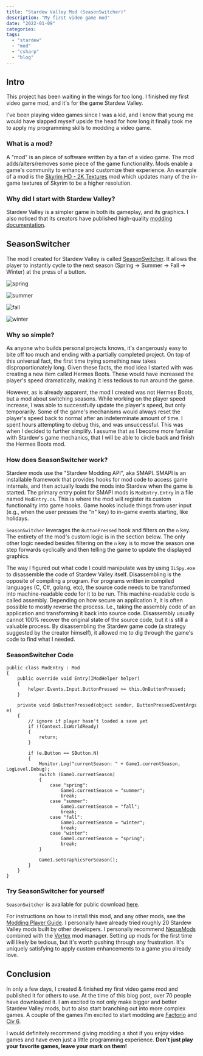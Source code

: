 ```yaml
---
title: "Stardew Valley Mod (SeasonSwitcher)"
description: "My first video game mod"
date: "2022-01-09"
categories:
tags:
  - "stardew"
  - "mod"
  - "csharp"
  - "blog"
---
```


## Intro

This project has been waiting in the wings for too long. I finished my first video game mod, and it's for the game Stardew Valley.

I've been playing video games since I was a kid, and I know that young me would have slapped myself upside the head for how long it finally took me to apply my programming skills to modding a video game.

### What is a mod?

A "mod" is an piece of software written by a fan of a video game. The mod adds/alters/removes some piece of the game functionality. Mods enable a game's community to enhance and customize their experience. An example of a mod is the [Skyrim HD - 2K Textures](https://www.nexusmods.com/skyrim/mods/607) mod which updates many of the in-game textures of Skyrim to be a higher resolution.

### Why did I start with Stardew Valley?

Stardew Valley is a simpler game in both its gameplay, and its graphics. I also noticed that its creators have published high-quality [modding documentation](https://www.stardewvalleywiki.com/Modding:Modder_Guide/Get_Started).

## SeasonSwitcher

The mod I created for Stardew Valley is called [SeasonSwitcher](https://www.nexusmods.com/stardewvalley/mods/10457). It allows the player to instantly cycle to the next season (Spring -> Summer -> Fall -> Winter) at the press of a button.

![spring](/images/stardew-spring.png)

![summer](/images/stardew-summer.png)

![fall](/images/stardew-fall.png)

![winter](/images/stardew-winter.png)

### Why so simple?

As anyone who builds personal projects knows, it's dangerously easy to bite off too much and ending with a partially completed project. On top of this universal fact, the first time trying something new takes disproportionately long. Given these facts, the mod idea I started with was creating a new item called Hermes Boots. These would have increased the player's speed dramatically, making it less tedious to run around the game.

However, as is already apparent, the mod I created was not Hermes Boots, but a mod about switching seasons. While working on the player speed increase, I was able to successfully update the player's speed, but only temporarily. Some of the game's mechanisms would always reset the player's speed back to normal after an indeterminate amount of time. I spent hours attempting to debug this, and was unsuccessful. This was when I decided to further simplify. I assume that as I become more familiar with Stardew's game mechanics, that I will be able to circle back and finish the Hermes Boots mod.

### How does SeasonSwitcher work?

Stardew mods use the "Stardew Modding API", aka SMAPI. SMAPI is an installable framework that provides hooks for mod code to access game internals, and then actually loads the mods into Stardew when the game is started. The primary entry point for SMAPI mods is `ModEntry.Entry` in a file named `ModEntry.cs`. This is where the mod will register its custom functionality into game hooks. Game hooks include things from user input (e.g., when the user presses the "n" key) to in-game events starting, like holidays.

`SeasonSwitcher` leverages the `ButtonPressed` hook and filters on the `n` key. The entirety of the mod's custom logic is in the section below. The only other logic needed besides filtering on the `n` key is to move the season one step forwards cyclically and then telling the game to update the displayed graphics.

The way I figured out what code I could manipulate was by using `ILSpy.exe` to disassemble the code of Stardew Valley itself. Disassembling is the opposite of compiling a program. For programs written in compiled languages (C, C#, golang, etc), the source code needs to be transformed into machine-readable code for it to be run. This machine-readable code is called assembly. Depending on how secure an application it, it is often possible to mostly reverse the process. I.e., taking the assembly code of an application and transforming it back into source code. Disassembly usually cannot 100% recover the original state of the source code, but it is still a valuable process. By disassembling the Stardew game code (a strategy suggested by the creator himself), it allowed me to dig through the game's code to find what I needed.

### SeasonSwitcher Code

```
public class ModEntry : Mod
{
    public override void Entry(IModHelper helper)
    {
        helper.Events.Input.ButtonPressed += this.OnButtonPressed;
    }

    private void OnButtonPressed(object sender, ButtonPressedEventArgs e)
    {
        // ignore if player hasn't loaded a save yet
        if (!Context.IsWorldReady)
        {
            return;
        }

        if (e.Button == SButton.N)
        {
            Monitor.Log("currentSeason: " + Game1.currentSeason, LogLevel.Debug);
            switch (Game1.currentSeason)
            {
                case "spring":
                    Game1.currentSeason = "summer";
                    break;
                case "summer":
                    Game1.currentSeason = "fall";
                    break;
                case "fall":
                    Game1.currentSeason = "winter";
                    break;
                case "winter":
                    Game1.currentSeason = "spring";
                    break;
            }

            Game1.setGraphicsForSeason();
        }
    }
}
```

### Try SeasonSwitcher for yourself

`SeasonSwitcher` is available for public download [here](https://www.nexusmods.com/stardewvalley/mods/10457).

For instructions on how to install this mod, and any other mods, see the [Modding Player Guide](https://www.stardewvalleywiki.com/Modding:Player_Guide/Getting_Started). I personally have already tried roughly 20 Stardew Valley mods built by other developers. I personally recommend [NexusMods](https://www.nexusmods.com/stardewvalley/mods) combined with the [Vortex](https://www.nexusmods.com/about/vortex/) mod manager. Setting up mods for the first time will likely be tedious, but it's worth pushing through any frustration. It's uniquely satisfying to apply custom enhancements to a game you already love. 

## Conclusion

In only a few days, I created & finished my first video game mod and published it for others to use. At the time of this blog post, over 70 people have downloaded it. I am excited to not only make bigger and better Stardew Valley mods, but to also start branching out into more complex games. A couple of the games I'm excited to start modding are [Factorio](https://www.youtube.com/watch?v=J8SBp4SyvLc) and [Civ 6](https://www.youtube.com/watch?v=kk_wL-lw0xo).

I would definitely recommend giving modding a shot if you enjoy video games and have even just a little programming experience. **Don't just play your favorite games, leave your mark on them!**
